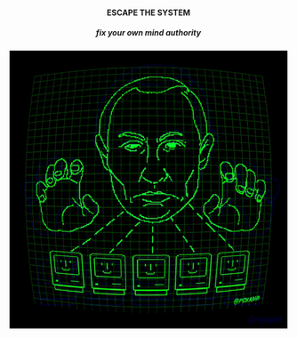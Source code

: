 <center>
<h4>ESCAPE THE SYSTEM</h4>
<h5>fix your own mind authority</h5>
</center>
<p align="center">
  <img src="https://raw.githubusercontent.com/9aylas/9aylas/main/gif.gif" />
</p>
<!--
*hidden_message* 
-->
